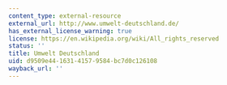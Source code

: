```yaml
---
content_type: external-resource
external_url: http://www.umwelt-deutschland.de/
has_external_license_warning: true
license: https://en.wikipedia.org/wiki/All_rights_reserved
status: ''
title: Umwelt Deutschland
uid: d9509e44-1631-4157-9584-bc7d0c126108
wayback_url: ''
---
```

